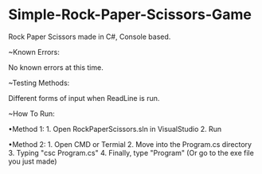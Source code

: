 # Simple-Rock-Paper-Scissors-Game
Rock Paper Scissors made in C#, Console based.

~Known Errors:
  
  No known errors at this time.

~Testing Methods:
  
  Different forms of input when ReadLine is run.

~How To Run:
  
  •Method 1:
    1. Open RockPaperScissors.sln in VisualStudio
    2. Run
  
  •Method 2:
    1. Open CMD or Termial
    2. Move into the Program.cs directory
    3. Typing "csc Program.cs"
    4. Finally, type "Program" (Or go to the exe file you just made)
